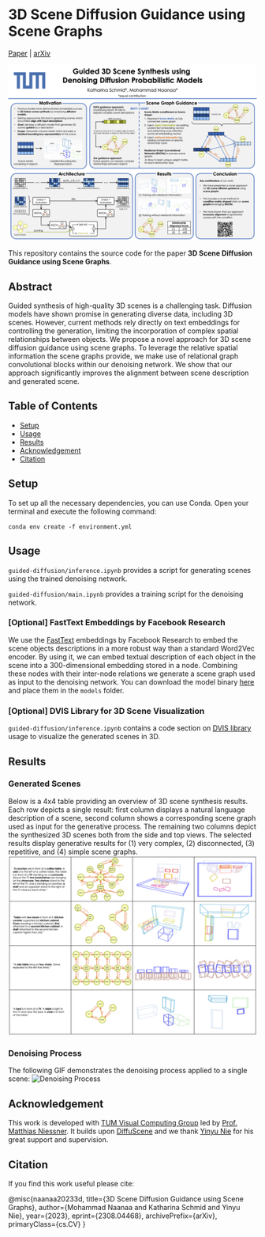 # 3D Scene Diffusion Guidance using Scene Graphs

[Paper](https://arxiv.org/abs/2308.04468) | [arXiv](https://arxiv.org/abs/2308.04468)

![Paper Poster](extra/paper_poster.png)

This repository contains the source code for the paper **3D Scene Diffusion Guidance using Scene Graphs**.

## Abstract
Guided synthesis of high-quality 3D scenes is a challenging task. Diffusion models have shown promise in generating diverse data, including 3D scenes. However, current methods rely directly on text embeddings for controlling the generation, limiting the incorporation of complex spatial relationships between objects. We propose a novel approach for 3D scene diffusion guidance using scene graphs. To leverage the relative spatial information the scene graphs provide, we make use of relational graph convolutional blocks within our denoising network. We show that our approach significantly improves the alignment between scene description and generated scene.

## Table of Contents
- [Setup](#setup)
- [Usage](#usage)
- [Results](#results)
- [Acknowledgement](#acknowledgement)
- [Citation](#citation)

## Setup
To set up all the necessary dependencies, you can use Conda. Open your terminal and execute the following command:

```
conda env create -f environment.yml
```

## Usage
`guided-diffusion/inference.ipynb` provides a script for generating scenes using the trained denoising network.

`guided-diffusion/main.ipynb` provides a training script for the denoising network.

### [Optional] FastText Embeddings by Facebook Research
We use the [FastText](https://fasttext.cc/) embeddings by Facebook Research to embed the scene objects descriptions in a more robust way than a standard Word2Vec encoder. By using it, we can embed textual description of each object in the scene into a 300-dimensional embedding stored in a node. Combining these nodes with their inter-node relations we generate a scene graph used as input to the denoising network.
You can download the model binary [here](https://dl.fbaipublicfiles.com/fasttext/vectors-crawl/cc.en.300.bin.gz) and place them in the `models` folder.

### [Optional] DVIS Library for 3D Scene Visualization
`guided-diffusion/inference.ipynb` contains a code section on [DVIS library](https://github.com/SirWyver/dvis) usage to visualize the generated scenes in 3D.


## Results
### Generated Scenes
Below is a 4x4 table providing an overview of 3D scene synthesis results. Each row depicts a single result: first column displays a natural language description of a scene, second column shows a corresponding scene graph used as input for the generative process. The remaining two columns depict the synthesized 3D scenes both from the side and top views. The selected results display generative results for (1) very complex, (2) disconnected, (3) repetitive, and (4) simple scene graphs.
![Generated Scenes](extra/collage.png)


### Denoising Process
The following GIF demonstrates the denoising process applied to a single scene:
![Denoising Process](extra/denoising.gif)


## Acknowledgement
This work is developed with [TUM Visual Computing Group](http://niessnerlab.org) led by [Prof. Matthias Niessner](https://niessnerlab.org/members/matthias_niessner/profile.html). It builds upon [DiffuScene](https://arxiv.org/abs/2303.14207) and we thank [Yinyu Nie](https://yinyunie.github.io) for his great support and supervision.

## Citation
If you find this work useful please cite:

@misc{naanaa20233d,
      title={3D Scene Diffusion Guidance using Scene Graphs}, 
      author={Mohammad Naanaa and Katharina Schmid and Yinyu Nie},
      year={2023},
      eprint={2308.04468},
      archivePrefix={arXiv},
      primaryClass={cs.CV}
}
